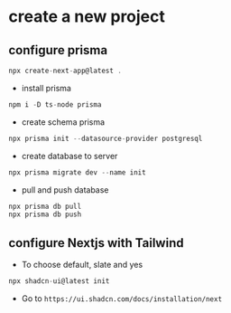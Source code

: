 # create a new project

## configure prisma

```js
npx create-next-app@latest .
```

- install prisma

```js
npm i -D ts-node prisma
```

- create schema prisma

```js
npx prisma init --datasource-provider postgresql
```

- create database to server

```js
npx prisma migrate dev --name init
```

- pull and push database

```js
npx prisma db pull
npx prisma db push
```

## configure Nextjs with Tailwind

- To choose default, slate and yes

```js
npx shadcn-ui@latest init      
```

- Go to ` https://ui.shadcn.com/docs/installation/next `
